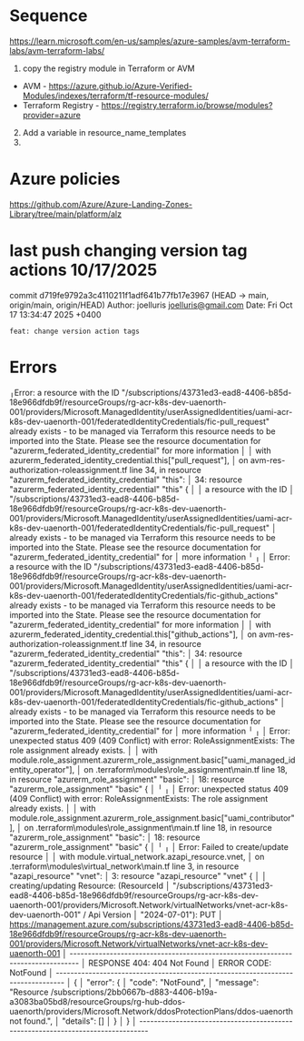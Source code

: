 # Sequence
https://learn.microsoft.com/en-us/samples/azure-samples/avm-terraform-labs/avm-terraform-labs/

1) copy the registry module in Terraform or AVM
  * AVM - https://azure.github.io/Azure-Verified-Modules/indexes/terraform/tf-resource-modules/
  * Terraform Registry - https://registry.terraform.io/browse/modules?provider=azure
2) Add a variable in resource_name_templates
3)

# Azure policies
https://github.com/Azure/Azure-Landing-Zones-Library/tree/main/platform/alz


# last push changing version tag actions 10/17/2025 
commit d719fe9792a3c4110211f1adf641b77fb17e3967 (HEAD -> main, origin/main, origin/HEAD)
Author: joelluris <joelluris@gmail.com>
Date:   Fri Oct 17 13:34:47 2025 +0400

    feat: change version action tags

# Errors

╷Error: a resource with the ID "/subscriptions/43731ed3-ead8-4406-b85d-18e966dfdb9f/resourceGroups/rg-acr-k8s-dev-uaenorth-001/providers/Microsoft.ManagedIdentity/userAssignedIdentities/uami-acr-k8s-dev-uaenorth-001/federatedIdentityCredentials/fic-pull_request" already exists - to be managed via Terraform this resource needs to be imported into the State. Please see the resource documentation for "azurerm_federated_identity_credential" for more information
│
│   with azurerm_federated_identity_credential.this["pull_request"],
│   on avm-res-authorization-roleassignment.tf line 34, in resource "azurerm_federated_identity_credential" "this":
│   34: resource "azurerm_federated_identity_credential" "this" {
│
│ a resource with the ID
│ "/subscriptions/43731ed3-ead8-4406-b85d-18e966dfdb9f/resourceGroups/rg-acr-k8s-dev-uaenorth-001/providers/Microsoft.ManagedIdentity/userAssignedIdentities/uami-acr-k8s-dev-uaenorth-001/federatedIdentityCredentials/fic-pull_request"
│ already exists - to be managed via Terraform this resource needs to be imported into the State. Please see the resource documentation for "azurerm_federated_identity_credential" for
│ more information
╵
╷
│ Error: a resource with the ID "/subscriptions/43731ed3-ead8-4406-b85d-18e966dfdb9f/resourceGroups/rg-acr-k8s-dev-uaenorth-001/providers/Microsoft.ManagedIdentity/userAssignedIdentities/uami-acr-k8s-dev-uaenorth-001/federatedIdentityCredentials/fic-github_actions" already exists - to be managed via Terraform this resource needs to be imported into the State. Please see the resource documentation for "azurerm_federated_identity_credential" for more information
│
│   with azurerm_federated_identity_credential.this["github_actions"],
│   on avm-res-authorization-roleassignment.tf line 34, in resource "azurerm_federated_identity_credential" "this":
│   34: resource "azurerm_federated_identity_credential" "this" {
│
│ a resource with the ID
│ "/subscriptions/43731ed3-ead8-4406-b85d-18e966dfdb9f/resourceGroups/rg-acr-k8s-dev-uaenorth-001/providers/Microsoft.ManagedIdentity/userAssignedIdentities/uami-acr-k8s-dev-uaenorth-001/federatedIdentityCredentials/fic-github_actions"
│ already exists - to be managed via Terraform this resource needs to be imported into the State. Please see the resource documentation for "azurerm_federated_identity_credential" for
│ more information
╵
╷
│ Error: unexpected status 409 (409 Conflict) with error: RoleAssignmentExists: The role assignment already exists.
│
│   with module.role_assignment.azurerm_role_assignment.basic["uami_managed_identity_operator"],
│   on .terraform\modules\role_assignment\main.tf line 18, in resource "azurerm_role_assignment" "basic":
│   18: resource "azurerm_role_assignment" "basic" {
│
╵
╷
│ Error: unexpected status 409 (409 Conflict) with error: RoleAssignmentExists: The role assignment already exists.
│
│   with module.role_assignment.azurerm_role_assignment.basic["uami_contributor"],
│   on .terraform\modules\role_assignment\main.tf line 18, in resource "azurerm_role_assignment" "basic":
│   18: resource "azurerm_role_assignment" "basic" {
│
╵
╷
│ Error: Failed to create/update resource
│
│   with module.virtual_network.azapi_resource.vnet,
│   on .terraform\modules\virtual_network\main.tf line 3, in resource "azapi_resource" "vnet":
│    3: resource "azapi_resource" "vnet" {
│
│ creating/updating Resource: (ResourceId
│ "/subscriptions/43731ed3-ead8-4406-b85d-18e966dfdb9f/resourceGroups/rg-acr-k8s-dev-uaenorth-001/providers/Microsoft.Network/virtualNetworks/vnet-acr-k8s-dev-uaenorth-001" / Api Version
│ "2024-07-01"): PUT
│ https://management.azure.com/subscriptions/43731ed3-ead8-4406-b85d-18e966dfdb9f/resourceGroups/rg-acr-k8s-dev-uaenorth-001/providers/Microsoft.Network/virtualNetworks/vnet-acr-k8s-dev-uaenorth-001
│ --------------------------------------------------------------------------------
│ RESPONSE 404: 404 Not Found
│ ERROR CODE: NotFound
│ --------------------------------------------------------------------------------
│ {
│   "error": {
│     "code": "NotFound",
│     "message": "Resource /subscriptions/2bb0667b-d883-4406-b19a-a3083ba05bd8/resourceGroups/rg-hub-ddos-uaenorth/providers/Microsoft.Network/ddosProtectionPlans/ddos-uaenorth not found.",
│     "details": []
│   }
│ }
│ --------------------------------------------------------------------------------